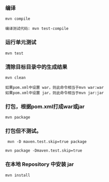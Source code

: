 ### 编译

    mvn compile

    编译测试代码: mvn test-compile



### 运行单元测试

    mvn test



### 清除目标目录中的生成结果

    mvn clean

    如果pom.xml中设置 war，则此命令相当于mvn war:war
    如果pom.xml中设置 jar，则此命令相当于mvn jar:jar



### 打包，根据pom.xml打成war或jar

    mvn package



### 打包但不测试。

     mvn -D maven.test.skip=true package

    mvn package -Dmaven.test.skip=true



### 在本地 Repository 中安装 jar

    mvn install

